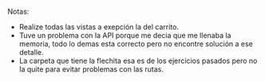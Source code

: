   Notas: 
- Realize todas las vistas a exepción la del carrito.
- Tuve un problema con la API porque me decia que me llenaba la memoria, todo lo demas esta correcto pero no encontre solución a ese detalle.
- La carpeta que tiene la flechita esa es de los ejercicios pasados pero no la quite para evitar problemas con las rutas.
